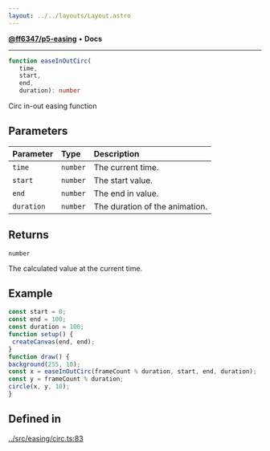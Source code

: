 ```yaml
---
layout: ../../layouts/Layout.astro
---
```


[**@ff6347/p5-easing**](README.md) • **Docs**

***

```ts
function easeInOutCirc(
   time, 
   start, 
   end, 
   duration): number
```

Circ in-out easing function

## Parameters

| Parameter | Type | Description |
| :------ | :------ | :------ |
| `time` | `number` | The current time. |
| `start` | `number` | The start value. |
| `end` | `number` | The end in value. |
| `duration` | `number` | The duration of the animation. |

## Returns

`number`

The calculated value at the current time.

## Example

```ts
const start = 0;
const end = 100;
const duration = 100;
function setup() {
 createCanvas(end, end);
}
function draw() {
background(255, 10);
const x = easeInOutCirc(frameCount % duration, start, end, duration);
const y = frameCount % duration;
circle(x, y, 10);
}
```

## Defined in

[../src/easing/circ.ts:83](https://github.com/ff6347/p5-easing/blob/7e0a9fff511aefc237e917cc4b77c9211f7bfc19/src/easing/circ.ts#L83)
